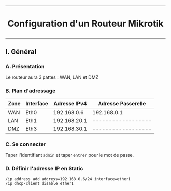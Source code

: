 ------------------------------------------------------------------------------------
# <p align='center'> Configuration d'un Routeur Mikrotik </p>
------------------------------------------------------------------------------------
## I. Général
### A. Présentation
Le routeur aura 3 pattes : WAN, LAN et DMZ
### B. Plan d'adressage

| Zone | Interface | Adresse IPv4  | Adresse Passerelle |
|------|-----------|---------------|--------------------| 
| WAN  | Eth0      | 192.168.0.6   | 192.168.0.1        |
| LAN  | Eth1      | 192.168.20.1  | ------------------ |
| DMZ  | Eth3      | 192.168.30.1  | ------------------ |

### C. Se connecter
Taper l'identifiant `admin` et taper `entrer` pour le mot de passe.

### D. Définir l'adresse IP en Static
```
/ip address add address=192.168.0.6/24 interface=ether1
/ip dhcp-client disable ether1
```
